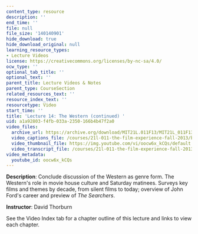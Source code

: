 ```yaml
---
content_type: resource
description: ''
end_time: ''
file: null
file_size: '140140901'
hide_download: true
hide_download_original: null
learning_resource_types:
- Lecture Videos
license: https://creativecommons.org/licenses/by-nc-sa/4.0/
ocw_type: ''
optional_tab_title: ''
optional_text: ''
parent_title: Lecture Videos & Notes
parent_type: CourseSection
related_resources_text: ''
resource_index_text: ''
resourcetype: Video
start_time: ''
title: 'Lecture 14: The Western (continued) '
uid: a1a92803-f4fb-033a-2350-166b4b47f2a0
video_files:
  archive_url: https://archive.org/download/MIT21L.011F13/MIT21L_011F13_L14_300k.mp4
  video_captions_file: /courses/21l-011-the-film-experience-fall-2013/b089c61a7c2a57bea1a72c9d2c672d9e_oocw6x_kCQs.vtt
  video_thumbnail_file: https://img.youtube.com/vi/oocw6x_kCQs/default.jpg
  video_transcript_file: /courses/21l-011-the-film-experience-fall-2013/a94c10ab95a80fb8b72cebb7f235b6d6_oocw6x_kCQs.pdf
video_metadata:
  youtube_id: oocw6x_kCQs
---
```


**Description**: Conclude discussion of the Western as genre form. The Western's role in movie house culture and Saturday matinees. Surveys key films and themes by decade, from silent films to today; overview of John Ford's career and preview of _The Searchers_.

**Instructor**: David Thorburn

See the Video Index tab for a chapter outline of this lecture and links to view each chapter.

